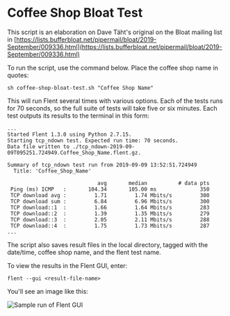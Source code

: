 # Coffee Shop Bloat Test

This script is an elaboration on Dave Täht's original on the Bloat mailing list in
[https://lists.bufferbloat.net/pipermail/bloat/2019-September/009336.html](https://lists.bufferbloat.net/pipermail/bloat/2019-September/009336.html)

To run the script, use the command below. Place the coffee shop name in quotes:

`sh coffee-shop-bloat-test.sh "Coffee Shop Name"`

This will run Flent several times with various options.
Each of the tests runs for 70 seconds, so the full suite of tests will take five or six minutes.
Each test outputs its results to the terminal in this form:

```
...
Started Flent 1.3.0 using Python 2.7.15.
Starting tcp_ndown test. Expected run time: 70 seconds.
Data file written to ./tcp_ndown-2019-09-09T095251.724949.Coffee_Shop_Name.flent.gz.

Summary of tcp_ndown test run from 2019-09-09 13:52:51.724949
  Title: 'Coffee_Shop_Name'

                             avg       median          # data pts
 Ping (ms) ICMP   :       104.34       105.00 ms              350
 TCP download avg :         1.71         1.74 Mbits/s         300
 TCP download sum :         6.84         6.96 Mbits/s         300
 TCP download::1  :         1.66         1.64 Mbits/s         283
 TCP download::2  :         1.39         1.35 Mbits/s         279
 TCP download::3  :         2.05         2.11 Mbits/s         288
 TCP download::4  :         1.75         1.73 Mbits/s         287
...
```

The script also saves result files in the local directory, tagged with the date/time, coffee shop name, and the flent test name.

To view the results in the Flent GUI, enter:

`flent --gui <result-file-name>`


You'll see an image like this:

![Sample run of Flent GUI](https://i.imgur.com/kUI553T.jpg)
